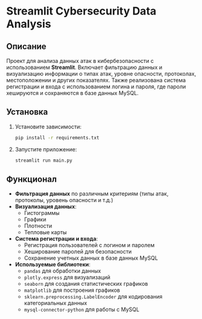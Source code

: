 # Streamlit Cybersecurity Data Analysis

## Описание

Проект для анализа данных атак в кибербезопасности с использованием **Streamlit**. Включает фильтрацию данных и визуализацию информации о типах атак, уровне опасности, протоколах, местоположении и других показателях. Также реализована система регистрации и входа с использованием логина и пароля, где пароли хешируются и сохраняются в базе данных MySQL.

## Установка

1. Установите зависимости:
    ```bash
    pip install -r requirements.txt
    ```

2. Запустите приложение:
    ```bash
    streamlit run main.py
    ```

## Функционал

- **Фильтрация данных** по различным критериям (типы атак, протоколы, уровень опасности и т.д.)
- **Визуализация данных**:
    - Гистограммы
    - Графики
    - Плотности
    - Тепловые карты
- **Система регистрации и входа**:
    - Регистрация пользователей с логином и паролем
    - Хеширование паролей для безопасности
    - Сохранение учетных данных в базе данных MySQL
- **Используемые библиотеки**:
    - `pandas` для обработки данных
    - `plotly.express` для визуализаций
    - `seaborn` для создания статистических графиков
    - `matplotlib` для построения графиков
    - `sklearn.preprocessing.LabelEncoder` для кодирования категориальных данных
    - `mysql-connector-python` для работы с MySQL
